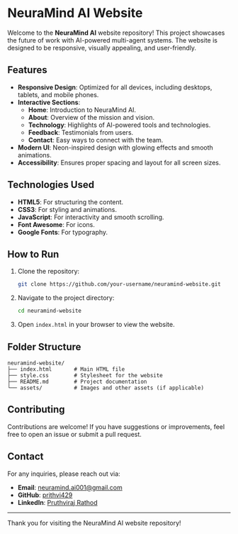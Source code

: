# NeuraMind AI Website

Welcome to the **NeuraMind AI** website repository! This project showcases the future of work with AI-powered multi-agent systems. The website is designed to be responsive, visually appealing, and user-friendly.

## Features

- **Responsive Design**: Optimized for all devices, including desktops, tablets, and mobile phones.
- **Interactive Sections**:
  - **Home**: Introduction to NeuraMind AI.
  - **About**: Overview of the mission and vision.
  - **Technology**: Highlights of AI-powered tools and technologies.
  - **Feedback**: Testimonials from users.
  - **Contact**: Easy ways to connect with the team.
- **Modern UI**: Neon-inspired design with glowing effects and smooth animations.
- **Accessibility**: Ensures proper spacing and layout for all screen sizes.

## Technologies Used

- **HTML5**: For structuring the content.
- **CSS3**: For styling and animations.
- **JavaScript**: For interactivity and smooth scrolling.
- **Font Awesome**: For icons.
- **Google Fonts**: For typography.

## How to Run

1. Clone the repository:
   ```bash
   git clone https://github.com/your-username/neuramind-website.git
   ```
2. Navigate to the project directory:
   ```bash
   cd neuramind-website
   ```
3. Open `index.html` in your browser to view the website.

## Folder Structure

```
neuramind-website/
├── index.html       # Main HTML file
├── style.css        # Stylesheet for the website
├── README.md        # Project documentation
└── assets/          # Images and other assets (if applicable)
```

## Contributing

Contributions are welcome! If you have suggestions or improvements, feel free to open an issue or submit a pull request.

## Contact

For any inquiries, please reach out via:
- **Email**: neuramind.ai001@gmail.com
- **GitHub**: [prithvi429](https://github.com/prithvi429)
- **LinkedIn**: [Pruthviraj Rathod](https://linkedin.com/in/rathod-pruthviraj)

---
Thank you for visiting the NeuraMind AI website repository!

